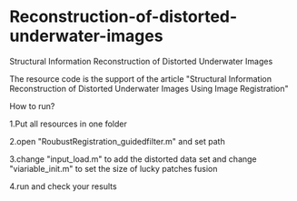 # Reconstruction-of-distorted-underwater-images
Structural Information Reconstruction of Distorted Underwater Images

The resource code is the support of the article "Structural Information Reconstruction of Distorted Underwater Images Using Image Registration"

How to run?

1.Put all resources in one folder

2.open "RoubustRegistration_guidedfilter.m" and set path

3.change "input_load.m" to add the distorted data set and change "viariable_init.m" to set the size of lucky patches fusion

4.run and check your results





